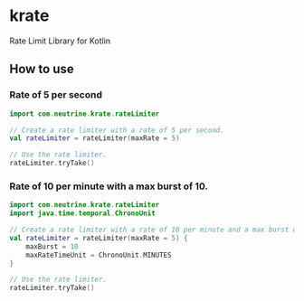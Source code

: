# krate
Rate Limit Library for Kotlin


## How to use

### Rate of 5 per second
```kotlin
import com.neutrine.krate.rateLimiter

// Create a rate limiter with a rate of 5 per second.
val rateLimiter = rateLimiter(maxRate = 5)

// Use the rate limiter.
rateLimiter.tryTake()
```

### Rate of 10 per minute with a max burst of 10.
```kotlin
import com.neutrine.krate.rateLimiter
import java.time.temporal.ChronoUnit

// Create a rate limiter with a rate of 10 per minute and a max burst of 10.
val rateLimiter = rateLimiter(maxRate = 5) {
    maxBurst = 10
    maxRateTimeUnit = ChronoUnit.MINUTES
}

// Use the rate limiter.
rateLimiter.tryTake()
```
